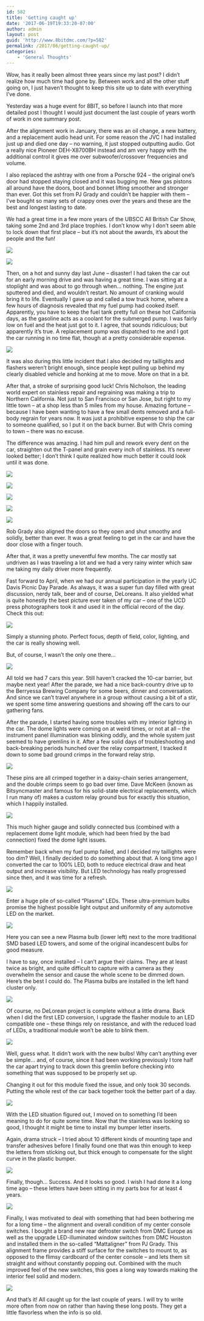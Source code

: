 ```yaml
---
id: 582
title: 'Getting caught up'
date: '2017-06-19T19:33:20-07:00'
author: admin
layout: post
guid: 'http://www.8bitdmc.com/?p=582'
permalink: /2017/06/getting-caught-up/
categories:
    - 'General Thoughts'
---
```


Wow, has it really been almost three years since my last post? I didn’t realize how much time had gone by. Between work and all the other stuff going on, I just haven’t thought to keep this site up to date with everything I’ve done.

Yesterday was a huge event for 8BIT, so before I launch into that more detailed post I thought I would just document the last couple of years worth of work in one summary post.

After the alignment work in January, there was an oil change, a new battery, and a replacement audio head unit. For some reason the JVC I had installed just up and died one day – no warning, it just stopped outputting audio. Got a really nice Pioneer DEH-X8700BH instead and am very happy with the additional control it gives me over subwoofer/crossover frequencies and volume.

I also replaced the ashtray with one from a Porsche 924 – the original one’s door had stopped staying closed and it was bugging me. New gas pistons all around have the doors, boot and bonnet lifting smoother and stronger than ever. Got this set from PJ Grady and couldn’t be happier with them – I’ve bought so many sets of crappy ones over the years and these are the best and longest lasting to date.

We had a great time in a few more years of the UBSCC All British Car Show, taking some 2nd and 3rd place trophies. I don’t know why I don’t seem able to lock down that first place – but it’s not about the awards, it’s about the people and the fun!

![](https://www.8bitdmc.com/wp-content/uploads/2017/06/IMG_5252-1024x768.jpg)

![](https://www.8bitdmc.com/wp-content/uploads/2017/06/IMG_1983-e1497918067438-768x1024.jpg)

Then, on a hot and sunny day last June – disaster! I had taken the car out for an early morning drive and was having a great time. I was sitting at a stoplight and was about to go through when… nothing. The engine just sputtered and died, and wouldn’t restart. No amount of cranking would bring it to life. Eventually I gave up and called a tow truck home, where a few hours of diagnosis revealed that my fuel pump had cooked itself. Apparently, you have to keep the fuel tank pretty full on these hot California days, as the gasoline acts as a coolant for the submerged pump. I was fairly low on fuel and the heat just got to it. I agree, that sounds ridiculous; but apparently it’s true. A replacement pump was dispatched to me and I got the car running in no time flat, though at a pretty considerable expense.

![](https://www.8bitdmc.com/wp-content/uploads/2017/06/IMG_8830-1024x768.jpg)

It was also during this little incident that I also decided my taillights and flashers weren’t bright enough, since people kept pulling up behind my clearly disabled vehicle and honking at me to move. More on that in a bit.

After that, a stroke of surprising good luck! Chris Nicholson, the leading world expert on stainless repair and regraining was making a trip to Northern California. Not just to San Francisco or San Jose, but right to my little town – at a shop less than 5 miles from my house. Amazing fortune – because I have been wanting to have a few small dents removed and a full-body regrain for years now. It was just a prohibitive expense to ship the car to someone qualified, so I put it on the back burner. But with Chris coming to town – there was no excuse.

The difference was amazing. I had him pull and rework every dent on the car, straighten out the T-panel and grain every inch of stainless. It’s never looked better; I don’t think I quite realized how much better it could look until it was done.

![](https://www.8bitdmc.com/wp-content/uploads/2017/06/IMG_5402-1024x768.jpg)

![](https://www.8bitdmc.com/wp-content/uploads/2017/06/IMG_5403-1024x768.jpg)

![](https://www.8bitdmc.com/wp-content/uploads/2017/06/IMG_5412-768x1024.jpg)

![](https://www.8bitdmc.com/wp-content/uploads/2017/06/IMG_5414-1024x768.jpg)

![](https://www.8bitdmc.com/wp-content/uploads/2017/06/IMG_5417-1024x768.jpg)

Rob Grady also aligned the doors so they open and shut smoothy and solidly, better than ever. It was a great feeling to get in the car and have the door close with a finger touch.

After that, it was a pretty uneventful few months. The car mostly sat undriven as I was traveling a lot and we had a very rainy winter which saw me taking my daily driver more frequently.

Fast forward to April, when we had our annual participation in the yearly UC Davis Picnic Day Parade. As always, it was a super fun day filled with great discussion, nerdy talk, beer and of course, DeLoreans. It also yielded what is quite honestly the best picture ever taken of my car – one of the UCD press photographers took it and used it in the official record of the day. Check this out:

![](https://www.8bitdmc.com/wp-content/uploads/2017/06/IMG_8252-1024x683.jpg)

Simply a stunning photo. Perfect focus, depth of field, color, lighting, and the car is really showing well.

But, of course, I wasn’t the only one there…

![](https://www.8bitdmc.com/wp-content/uploads/2017/06/DSC_0093a-1024x683.jpg)

All told we had 7 cars this year. Still haven’t cracked the 10-car barrier, but maybe next year! After the parade, we had a nice back-country drive up to the Berryessa Brewing Company for some beers, dinner and conversation. And since we can’t travel anywhere in a group without causing a bit of a stir, we spent some time answering questions and showing off the cars to our gathering fans.

After the parade, I started having some troubles with my interior lighting in the car. The dome lights were coming on at weird times, or not at all – the instrument panel illumination was blinking oddly, and the whole system just seemed to have gremlins in it. After a few solid days of troubleshooting and back-breaking periods hunched over the relay compartment, I tracked it down to some bad ground crimps in the forward relay strip.

![](https://www.8bitdmc.com/wp-content/uploads/2017/06/IMG_1719-1024x768.jpg)

These pins are all crimped together in a daisy-chain series arrangement, and the double crimps seem to go bad over time. Dave McKeen (known as Bitsyncmaster and famous for his solid-state electrical replacements, which I run many of) makes a custom relay ground bus for exactly this situation, which I happily installed.

![](https://www.8bitdmc.com/wp-content/uploads/2017/06/IMG_1720-1024x768.jpg)

This much higher gauge and solidly connected bus (combined with a replacement dome light module, which had been fried by the bad connection) fixed the dome light issues.

Remember back when my fuel pump failed, and I decided my taillights were too dim? Well, I finally decided to do something about that. A long time ago I converted the car to 100% LED, both to reduce electrical draw and heat output and increase visibility. But LED technology has really progressed since then, and it was time for a refresh.

![](https://www.8bitdmc.com/wp-content/uploads/2017/06/IMG_1742-e1497921633265-768x1024.jpg)

Enter a huge pile of so-called “Plasma” LEDs. These ultra-premium bulbs promise the highest possible light output and uniformity of any automotive LED on the market.

![](https://www.8bitdmc.com/wp-content/uploads/2017/06/IMG_1748-e1497921775487-1024x768.jpg)

Here you can see a new Plasma bulb (lower left) next to the more traditional SMD based LED towers, and some of the original incandescent bulbs for good measure.

I have to say, once installed – I can’t argue their claims. They are at least twice as bright, and quite difficult to capture with a camera as they overwhelm the sensor and cause the whole scene to be dimmed down. Here’s the best I could do. The Plasma bulbs are installed in the left hand cluster only.

![](https://www.8bitdmc.com/wp-content/uploads/2017/06/IMG_1767-1024x768.jpg)

Of course, no DeLorean project is complete without a little drama. Back when I did the first LED conversion, I upgrade the flasher module to an LED compatible one – these things rely on resistance, and with the reduced load of LEDs, a traditional module won’t be able to blink them.

![](https://www.8bitdmc.com/wp-content/uploads/2017/06/IMG_1786-e1497922106723-768x1024.jpg)

Well, guess what. It didn’t work with the new bulbs! Why can’t anything ever be simple… and, of course, since it had been working previously I tore half the car apart trying to track down this gremlin before checking into something that was supposed to be properly set up.

Changing it out for this module fixed the issue, and only took 30 seconds. Putting the whole rest of the car back together took the better part of a day.

![](https://www.8bitdmc.com/wp-content/uploads/2017/06/IMG_1785-e1497922214209-768x1024.jpg)

With the LED situation figured out, I moved on to something I’d been meaning to do for quite some time. Now that the stainless was looking so good, I thought it might be time to install my bumper letter inserts.

Again, drama struck – I tried about 10 different kinds of mounting tape and transfer adhesives before I finally found one that was thin enough to keep the letters from sticking out, but thick enough to compensate for the slight curve in the plastic bumper.

![](https://www.8bitdmc.com/wp-content/uploads/2017/06/IMG_1788-1024x768.jpg)

Finally, though… Success. And it looks so good. I wish I had done it a long time ago – these letters have been sitting in my parts box for at least 4 years.

![](https://www.8bitdmc.com/wp-content/uploads/2017/06/IMG_1823-1024x768.jpg)

Finally, I was motivated to deal with something that had been bothering me for a long time – the alignment and overall condition of my center console switches. I bought a brand new rear defroster switch from DMC Europe as well as the upgrade LED-illuminated window switches from DMC Houston and installed them in the so-called “Mattaligner” from PJ Grady. This alignment frame provides a stiff surface for the switches to mount to, as opposed to the flimsy cardboard of the center console – and lets them sit straight and without constantly popping out. Combined with the much improved feel of the new switches, this goes a long way towards making the interior feel solid and modern.

![](https://www.8bitdmc.com/wp-content/uploads/2017/06/IMG_2192-1024x768.jpg)

And that’s it! All caught up for the last couple of years. I will try to write more often from now on rather than having these long posts. They get a little flavorless when the info is so old.